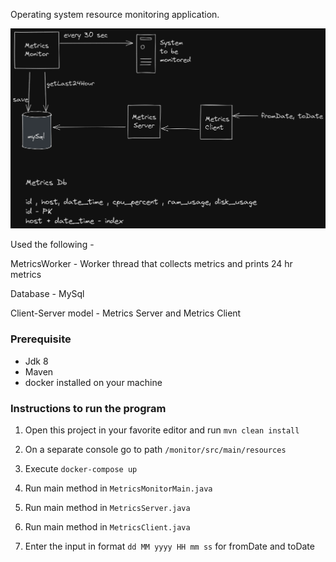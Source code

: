 Operating system resource monitoring application.

![Design](design_os_monitor.png)

Used the following -

MetricsWorker - Worker thread that collects metrics and prints 24 hr metrics

Database - MySql

Client-Server model - Metrics Server and Metrics Client


### Prerequisite
- Jdk 8
- Maven
- docker installed on your machine

### Instructions to run the program


1. Open this project in your favorite editor and run `mvn clean install`

2. On a separate console go to path `/monitor/src/main/resources`

3. Execute `docker-compose up`

4. Run main method in `MetricsMonitorMain.java`

5. Run main method in `MetricsServer.java`

6. Run main method in `MetricsClient.java`

7. Enter the input in format `dd MM yyyy HH mm ss` for fromDate and toDate

